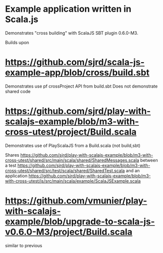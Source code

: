 # Example application written in Scala.js

Demonstrates "cross building" with ScalaJS SBT plugin 0.6.0-M3.

Builds upon

# https://github.com/sjrd/scala-js-example-app/blob/cross/build.sbt
Demonstrates use pf crossProject API from build.sbt
Does not demonstrate shared code

# https://github.com/sjrd/play-with-scalajs-example/blob/m3-with-cross-utest/project/Build.scala
Demonstrates use of PlayScalaJS from a Build.scala (not build,sbt)

Shares https://github.com/sjrd/play-with-scalajs-example/blob/m3-with-cross-utest/shared/src/main/scala/shared/SharedMessages.scala
between a test https://github.com/sjrd/play-with-scalajs-example/blob/m3-with-cross-utest/shared/src/test/scala/shared/SharedTest.scala and an application https://github.com/sjrd/play-with-scalajs-example/blob/m3-with-cross-utest/js/src/main/scala/example/ScalaJSExample.scala

# https://github.com/vmunier/play-with-scalajs-example/blob/upgrade-to-scala-js-v0.6.0-M3/project/Build.scala
similar to previous

